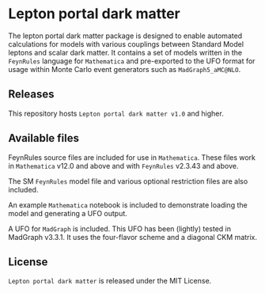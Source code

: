 # Lepton portal dark matter

The lepton portal dark matter package is designed to enable automated calculations for models with various couplings between Standard Model leptons and scalar dark matter.
It contains a set of models written in the `FeynRules` language for `Mathematica` and pre-exported to the UFO format for usage within Monte Carlo event generators such as `MadGraph5_aMC@NLO`.

## Releases

This repository hosts `Lepton portal dark matter v1.0` and higher. 

## Available files

FeynRules source files are included for use in `Mathematica`. These files work in `Mathematica` v12.0 and above and with `FeynRules` v2.3.43 and above.

The SM `FeynRules` model file and various optional restriction files are also included. 

An example `Mathematica` notebook is included to demonstrate loading the model and generating a UFO output.

A UFO for `MadGraph` is included. This UFO has been (lightly) tested in MadGraph v3.3.1. It uses the four-flavor scheme and a diagonal CKM matrix.

## License

`Lepton portal dark matter` is released under the MIT License.
